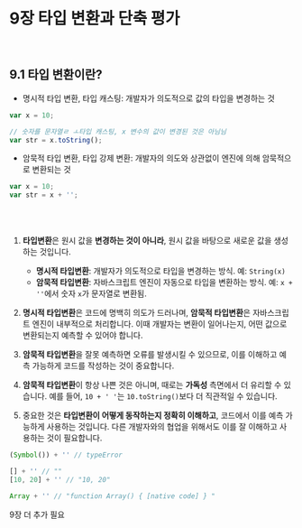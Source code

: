 # 9장 타입 변환과 단축 평가

</br>

## 9.1 타입 변환이란?

- 명시적 타입 변환, 타입 캐스팅: 개발자가 의도적으로 값의 타입을 변경하는 것

```js
var x = 10;

// 숫자를 문자열ㄹ ㅗ타입 캐스팅, x 변수의 값이 변경된 것은 아님님
var str = x.toString();
```

- 암묵적 타입 변환, 타입 강제 변환: 개발자의 의도와 상관없이 엔진에 의해 암묵적으로 변환되는 것

```js
var x = 10;
var str = x + '';
```

</br>
</br>

1. **타입변환**은 원시 값을 **변경하는 것이 아니라**, 원시 값을 바탕으로 새로운 값을 생성하는 것입니다.

   - **명시적 타입변환**: 개발자가 의도적으로 타입을 변경하는 방식. 예: `String(x)`
   - **암묵적 타입변환**: 자바스크립트 엔진이 자동으로 타입을 변환하는 방식. 예: `x + ''`에서 숫자 `x`가 문자열로 변환됨.

2. **명시적 타입변환**은 코드에 명백히 의도가 드러나며, **암묵적 타입변환**은 자바스크립트 엔진이 내부적으로 처리합니다. 이때 개발자는 변환이 일어나는지, 어떤 값으로 변환되는지 예측할 수 있어야 합니다.

3. **암묵적 타입변환**을 잘못 예측하면 오류를 발생시킬 수 있으므로, 이를 이해하고 예측 가능하게 코드를 작성하는 것이 중요합니다.

4. **암묵적 타입변환**이 항상 나쁜 것은 아니며, 때로는 **가독성** 측면에서 더 유리할 수 있습니다. 예를 들어, `10 + ' '`는 `10.toString()`보다 더 직관적일 수 있습니다.

5. 중요한 것은 **타입변환이 어떻게 동작하는지 정확히 이해하고**, 코드에서 이를 예측 가능하게 사용하는 것입니다. 다른 개발자와의 협업을 위해서도 이를 잘 이해하고 사용하는 것이 필요합니다.

```js
(Symbol()) + '' // typeError

[] + '' // ""
[10, 20] + '' // "10, 20"

Array + '' // "function Array() { [native code] } "
```

9장 더 추가 필요
